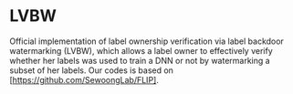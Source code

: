 # LVBW
Official implementation of  label ownership verification via label backdoor watermarking (LVBW), which allows a label owner to effectively verify whether her labels was used to train a DNN or not by watermarking a subset of her labels. Our codes is based on [https://github.com/SewoongLab/FLIP].
